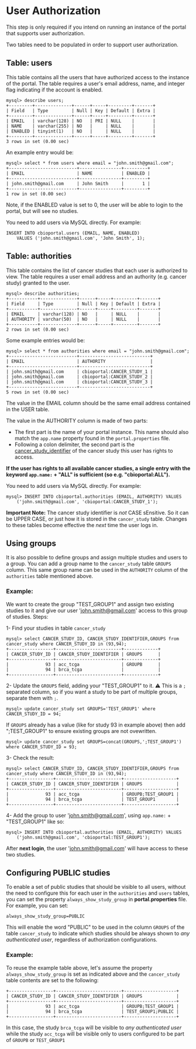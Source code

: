 # User Authorization

This step is only required if you intend on running an instance of the portal that supports user authorization.

Two tables need to be populated in order to support user authorization.

## Table:  users

This table contains all the users that have authorized access to the instance of the portal.  The table requires a user's email address, name, and integer flag indicating if the account is enabled.

```
mysql> describe users;
+---------+--------------+------+-----+---------+-------+
| Field   | Type         | Null | Key | Default | Extra |
+---------+--------------+------+-----+---------+-------+
| EMAIL   | varchar(128) | NO   | PRI | NULL    |       |
| NAME    | varchar(255) | NO   |     | NULL    |       |
| ENABLED | tinyint(1)   | NO   |     | NULL    |       |
+---------+--------------+------+-----+---------+-------+
3 rows in set (0.00 sec)
```

An example entry would be:

```
mysql> select * from users where email = "john.smith@gmail.com";
+--------------------------+----------------+---------+
| EMAIL                    | NAME           | ENABLED |
+--------------------------+----------------+---------+
| john.smith@gmail.com     | John Smith     |       1 | 
+--------------------------+----------------+---------+
1 row in set (0.00 sec)
```

Note, if the ENABLED value is set to 0, the user will be able to login to the portal, but will see no studies.

You need to add users via MySQL directly.  For example:

```
INSERT INTO cbioportal.users (EMAIL, NAME, ENABLED) 
    VALUES ('john.smith@gmail.com', 'John Smith', 1);
```

## Table:  authorities

This table contains the list of cancer studies that each user is authorized to view.  The table requires a user email address and an authority (e.g. cancer study) granted to the user.

```
mysql> describe authorities;
+-----------+--------------+------+-----+---------+-------+
| Field     | Type         | Null | Key | Default | Extra |
+-----------+--------------+------+-----+---------+-------+
| EMAIL     | varchar(128) | NO   |     | NULL    |       | 
| AUTHORITY | varchar(50)  | NO   |     | NULL    |       | 
+-----------+--------------+------+-----+---------+-------+
2 rows in set (0.00 sec)
```

Some example entries would be:

```
mysql> select * from authorities where email = "john.smith@gmail.com";
+--------------------------+---------------------------+
| EMAIL                    | AUTHORITY                 |
+--------------------------+---------------------------+
| john.smith@gmail.com     | cbioportal:CANCER_STUDY_1 | 
| john.smith@gmail.com     | cbioportal:CANCER_STUDY_2 | 
| john.smith@gmail.com     | cbioportal:CANCER_STUDY_3 | 
+--------------------------+---------------------------+
5 rows in set (0.00 sec)
```
The value in the EMAIL column should be the same email address contained in the USER table.  

The value in the AUTHORITY column is made of two parts:

* The first part is the name of your portal instance.  This name should also match the `app.name` property found in the `portal.properties` file.  
* Following a colon delimiter, the second part is the [cancer_study_identifier](File-Formats.md#cancer-study) of the cancer study this user has rights to access. 

**If the user has rights to all available cancer studies, a single entry with the keyword `app.name:` + "ALL" is sufficient (so e.g. "cbioportal:ALL").**

You need to add users via MySQL directly.  For example:

```
mysql> INSERT INTO cbioportal.authorities (EMAIL, AUTHORITY) VALUES
    ('john.smith@gmail.com', 'cbioportal:CANCER_STUDY_1');
```
**Important Note:**  The cancer study identifier is *not* CASE sEnsitive. So it can be UPPER CASE, or just how it is stored in the `cancer_study` table.
Changes to these tables become effective the *next* time the user logs in. 

## Using groups

It is also possible to define groups and assign multiple studies and users to a group. You can add a group name to the `cancer_study` table `GROUPS` column. This same group name can be used in the `AUTHORITY` column of the `authorities` table mentioned above. 

### Example: 

We want to create the group "TEST_GROUP1" and assign two existing studies to it and give our user 'john.smith@gmail.com' access to this group of studies. Steps:

1- Find your studies in table `cancer_study`
```
mysql> select CANCER_STUDY_ID, CANCER_STUDY_IDENTIFIER,GROUPS from cancer_study where CANCER_STUDY_ID in (93,94);
+-----------------+-------------------------+-------------+
| CANCER_STUDY_ID | CANCER_STUDY_IDENTIFIER | GROUPS      |
+-----------------+-------------------------+-------------+
|              93 | acc_tcga                | GROUPB      |
|              94 | brca_tcga               |             |
+-----------------+-------------------------+-------------+
```
2- Update the `GROUPS` field, adding your "TEST_GROUP1" to it. :warning: This is a `;` separated column, so if you want a study to be part of multiple groups, separate them with `;`.  
```
mysql> update cancer_study set GROUPS='TEST_GROUP1' where CANCER_STUDY_ID = 94;
```

If `GROUPS` already has a value (like for study 93 in example above) then add ";TEST_GROUP1" to ensure existing groups are not ovewritten.
```
mysql> update cancer_study set GROUPS=concat(GROUPS,';TEST_GROUP1') where CANCER_STUDY_ID = 93;
```
3- Check the result:
```
mysql> select CANCER_STUDY_ID, CANCER_STUDY_IDENTIFIER,GROUPS from cancer_study where CANCER_STUDY_ID in (93,94);
+-----------------+-------------------------+--------------------+
| CANCER_STUDY_ID | CANCER_STUDY_IDENTIFIER | GROUPS             |
+-----------------+-------------------------+--------------------+
|              93 | acc_tcga                | GROUPB;TEST_GROUP1 |
|              94 | brca_tcga               | TEST_GROUP1        |
+-----------------+-------------------------+--------------------+
```
4- Add the group to user 'john.smith@gmail.com', using `app.name:` + "TEST_GROUP1" like so:
```
mysql> INSERT INTO cbioportal.authorities (EMAIL, AUTHORITY) VALUES
    ('john.smith@gmail.com', 'cbioportal:TEST_GROUP1');
```

After **next login**, the user 'john.smith@gmail.com' will have access to these two studies. 


## Configuring PUBLIC studies

To enable a set of public studies that should be visible to all users, without the need to configure this for each user in the `authorities` and `users` tables, you can set the property `always_show_study_group` in **portal.properties** file. For example, you can set:

```
always_show_study_group=PUBLIC
```

This will enable the word "PUBLIC" to be used in the column `GROUPS` of the table `cancer_study` to indicate which studies should be always shown to *any authenticated user*, regardless of authorization configurations.

### Example:

To reuse the example table above, let's assume the property `always_show_study_group` is set as indicated above and the `cancer_study` table contents are set to the following: 

```
+-----------------+-------------------------+--------------------+
| CANCER_STUDY_ID | CANCER_STUDY_IDENTIFIER | GROUPS             |
+-----------------+-------------------------+--------------------+
|              93 | acc_tcga                | GROUPB;TEST_GROUP1 |
|              94 | brca_tcga               | TEST_GROUP1;PUBLIC |
+-----------------+-------------------------+--------------------+
```

In this case, the study `brca_tcga` will be visible to *any authenticated user* while the study `acc_tcga` will be visible only to users configured to be part of `GROUPB` or `TEST_GROUP1`
